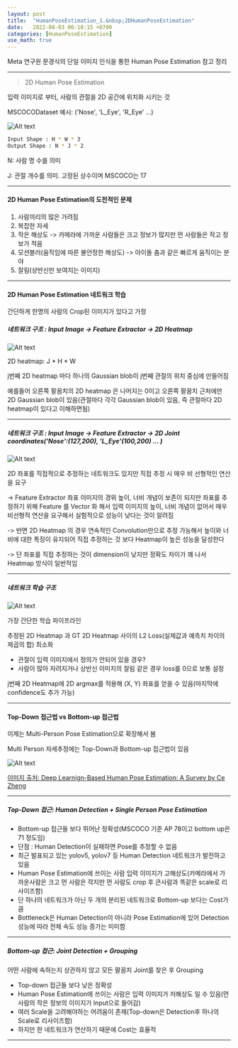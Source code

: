 ```yaml
---
layout: post
title:  "HumanPoseEstimation_1.&nbsp;2DHumanPoseEstimation"
date:   2022-08-03 06:18:15 +0700
categories: [HumanPoseEstimation]
use_math: true
---
```


Meta 연구원 문경식의 단일 이미지 인식을 통한 Human Pose Estimation 참고 정리

---

> 2D Human Pose Estimation

입력 이미지로 부터, 사람의 관절을 2D 공간에 위치화 시키는 것

MSCOCODataset 예시: ('Nose', 'L_Eye', 'R_Eye' ...)

![Alt text](http://leesangwon0114.github.io/static/img/HumanPoseEstimation/1.1.png)

``` bash
Input Shape : H * W * 3
Output Shape : N * J * 2
```

N: 사람 명 수를 의미

J: 관절 개수를 의미. 고정된 상수이며 MSCOCO는 17

---

#### 2D Human Pose Estimation의 도전적인 문제

1. 사람끼리의 많은 가려짐
2. 복잡한 자세
3. 작은 해상도 -> 카메라에 가까운 사람들은 크고 정보가 많지만 먼 사람들은 작고 정보가 적음
4. 모션블러(움직임에 따른 불안정한 해상도) -> 아이돌 춤과 같은 빠르게 움직이는 분야
5. 잘림(상반신만 보여지는 이미지)

---

#### 2D Human Pose Estimation 네트워크 학습

간단하게 한명의 사람의 Crop된 이미지가 있다고 가정

##### 네트워크 구조 : Input Image -> Feature Extractor -> 2D Heatmap

![Alt text](http://leesangwon0114.github.io/static/img/HumanPoseEstimation/1.2.png)

2D heatmap: J * H * W

j번째 2D heatmap 마다 하나의 Gaussian blob이 j번째 관절의 위치 중심에 만들어짐

예를들어 오른쪽 팔꿈치의 2D heatmap 은 나머지는 0이고 오른쪽 팔꿈치 근처에만 2D Gaussian blob이 있음(관절마다 각각 Gaussian blob이 있음, 즉 관절마다 2D heatmap이 있다고 이해하면됨)

---

##### 네트워크 구조 : Input Image -> Feature Extractor -> 2D Joint coordinates('Nose':(127,200), 'L_Eye'(100,200) ... )

![Alt text](http://leesangwon0114.github.io/static/img/HumanPoseEstimation/1.3.png)

2D 좌표를 직접적으로 추정하는 네트워크도 있지만 직접 추정 시 매우 비 선형적인 연산을 요구

-> Feature Extractor 좌표 이미지의 경위 높이, 너비 개념이 보존이 되지만 좌표를 추정하기 위해 Feature 를 Vector 화 해서 입력 이미지의 높이, 너비 개념이 없어서 매우 비선형적 연산을 요구해서 실험적으로 성능이 낮다는 것이 알려짐

-> 반면 2D Heatmap 의 경우 연속적인 Convolution만으로 추정 가능해서 높이와 너비에 대한 특징이 유지되어 직접 추정하는 것 보다 Heatmap이 높은 성능을 달성한다

-> 단 좌표를 직접 추정하는 것이 dimension이 낮지만 정확도 차이가 꽤 나서 Heatmap 방식이 일반적임

---

##### 네트워크 학습 구조

![Alt text](http://leesangwon0114.github.io/static/img/HumanPoseEstimation/1.4.png)

가장 간단한 학습 파이프라인

추정된 2D Heatmap 과 GT 2D Heatmap 사이의 L2 Loss(실제값과 예측치 차이의 제곱의 합) 최소화

- 관절이 입력 이미지에서 정의가 안되어 있을 경우?
- 사람이 많아 자려지거나 상반신 이미지의 잘림 같은 경우 loss를 0으로 보통 설정

j번째 2D Heatmap에 2D argmax를 적용해 (X, Y) 좌표를 얻을 수 있음(마지막에 confidence도 추가 가능)

---

#### Top-Down 접근법 vs Bottom-up 접근법

이제는 Multi-Person Pose Estimation으로 확장해서 봄

Multi Person 자세추정에는 Top-Down과 Bottom-up 접근법이 있음

![Alt text](http://leesangwon0114.github.io/static/img/HumanPoseEstimation/1.5.png)

[이미지 출처: Deep Learnign-Based Human Pose Estimation: A Survey by Ce Zheng](https://www.researchgate.net/publication/347881067_Deep_Learning-Based_Human_Pose_Estimation_A_Survey)

---

##### Top-Down 접근: Human Detection + Single Person Pose Estimation

- Bottom-up 접근들 보다 뛰어난 정확성(MSCOCO 기준 AP 78이고 bottom up은 71 정도임)
- 단점 : Human Detection이 실패하면 Pose를 추정할 수 없음
- 최근 발표되고 있는 yolov5, yolov7 등 Human Detection 네트워크가 발전하고 있음
- Human Pose Estimation에 쓰이는 사람 입력 이미지가 고해상도(카메라에서 가까운사람은 크고 먼 사람은 작지만 먼 사람도 crop 후 큰사람과 똑같은 scale로 리사이즈함)
- 단 하나의 네트워크가 아닌 두 개의 분리된 네트워크로 Bottom-up 보다는 Cost가 큼
- Bottleneck은 Human Detection이 아니라 Pose Estimation에 있어 Detection 성능에 따라 전체 속도 성능 증가는 미미함

---

##### Bottom-up 접근: Joint Detection + Grouping

어떤 사람에 속하는지 상관하지 않고 모든 팔꿈치 Joint를 찾은 후 Grouping 

- Top-down 접근들 보다 낮은 정확성
- Human Pose Estimation에 쓰이는 사람은 입력 이미지가 저해상도 일 수 있음(먼사람의 작은 정보의 이미지가 Input으로 들어감)
- 여러 Scale을 고려해야하는 어려움이 존재(Top-down은 Detection후 하나의 Scale로 리사이즈함)
- 하지만 한 네트워크가 연산하기 때문에 Cost는 효율적

---

